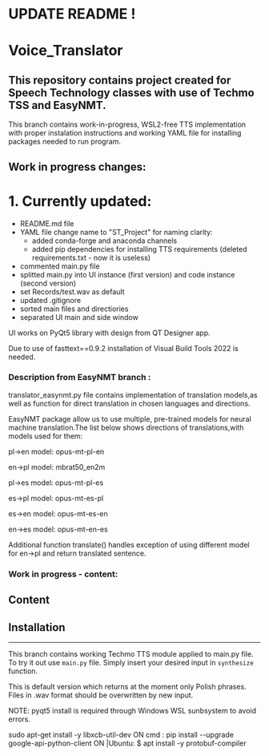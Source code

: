 # UPDATE README !

# Voice_Translator

## This repository contains project created for Speech Technology classes with use of Techmo TSS and EasyNMT.

This branch contains work-in-progress, WSL2-free TTS implementation with proper instalation instructions and working YAML file for installing packages needed to run program. 

## Work in progress changes:

# 1. Currently updated:
- README.md file
- YAML file change name to "ST_Project" for naming clarity:
    - added conda-forge and anaconda channels
    - added pip dependencies for installing TTS requirements (deleted requirements.txt - now it is useless)
- commented main.py file
- splitted main.py into UI instance (first version) and code instance (second version)
- set Records/test.wav as default
- updated .gitignore
- sorted main files and directiories
- separated UI main and side window

UI works on PyQt5 library with design from QT Designer app.

Due to use of fasttext==0.9.2 installation of Visual Build Tools 2022 is needed.

### Description from EasyNMT branch :

translator_easynmt.py file contains implementation of translation models,as well as function for direct translation in chosen languages and directions.

EasyNMT package allow us to use multiple, pre-trained models for neural machine translation.The list below shows directions of translations,with models used for them:

pl->en  model: opus-mt-pl-en

en->pl  model: mbrat50_en2m

pl->es  model: opus-mt-pl-es

es->pl  model: opus-mt-es-pl

es->en  model: opus-mt-es-en

en->es  model: opus-mt-en-es

Additional function translate() handles exception of using different model for en->pl and return translated sentence.

### Work in progress - content:

## Content

## Installation


------
This branch contains working Techmo TTS module applied to main.py file.
To try it out use `main.py` file. Simply insert your desired input in `synthesize` function.

This is default version which returns at the moment only Polish phrases.
Files in .wav format should be overwritten by new input.

NOTE: pyqt5 install is required through Windows WSL sunbsystem to avoid errors.

sudo apt-get install -y libxcb-util-dev
ON cmd :
pip install --upgrade google-api-python-client
ON |Ubuntu:
$ apt install -y protobuf-compiler
